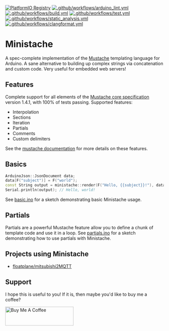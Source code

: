 [![PlatformIO Registry](https://badges.registry.platformio.org/packages/floatplane/library/Ministache.svg)](https://registry.platformio.org/libraries/floatplane/Ministache)
[![.github/workflows/arduino_lint.yml](https://github.com/floatplane/ministache/actions/workflows/arduino_lint.yml/badge.svg)](https://github.com/floatplane/ministache/actions/workflows/arduino_lint.yml)
[![.github/workflows/build.yml](https://github.com/floatplane/ministache/actions/workflows/build.yml/badge.svg)](https://github.com/floatplane/ministache/actions/workflows/build.yml)
[![.github/workflows/test.yml](https://github.com/floatplane/ministache/actions/workflows/test.yml/badge.svg)](https://github.com/floatplane/ministache/actions/workflows/test.yml)
[![.github/workflows/static_analysis.yml](https://github.com/floatplane/ministache/actions/workflows/static_analysis.yml/badge.svg)](https://github.com/floatplane/ministache/actions/workflows/static_analysis.yml)
[![.github/workflows/clangformat.yml](https://github.com/floatplane/ministache/actions/workflows/clangformat.yml/badge.svg)](https://github.com/floatplane/ministache/actions/workflows/clangformat.yml)

# Ministache

A spec-complete implementation of the [Mustache](https://mustache.github.io/) templating language for Arduino. A sane alternative to building up complex strings via concatenation and custom code. Very useful for embedded web servers!

## Features

Complete support for all elements of the [Mustache core specification](https://github.com/mustache/spec) version 1.4.1, with 100% of tests passing. Supported features:

- Interpolation
- Sections
- Iteration
- Partials
- Comments
- Custom delimiters

See the [mustache documentation](https://mustache.github.io/mustache.5.html) for more details on these features.

## Basics

```c++
ArduinoJson::JsonDocument data;
data[F("subject")] = F("world");
const String output = ministache::render(F("Hello, {{subject}}!"), data);
Serial.println(output); // Hello, world!
```

See [basic.ino](examples/basic/basic.ino) for a sketch demonstrating basic Ministache usage.

## Partials

Partials are a powerful Mustache feature allow you to define a chunk of template code and use it in a loop. See [partials.ino](examples/partials/partials.ino) for a sketch demonstrating how to use partials with Ministache.

## Projects using Ministache

- [floatplane/mitsubishi2MQTT](https://github.com/floatplane/mitsubishi2MQTT)

## Support 

I hope this is useful to you! If it is, then maybe you'd like to buy me a coffee?

<a href="https://www.buymeacoffee.com/floatplane" target="_blank"><img src="https://cdn.buymeacoffee.com/buttons/v2/default-violet.png" alt="Buy Me A Coffee" style="height: 60px !important;width: 217px !important;" ></a>
